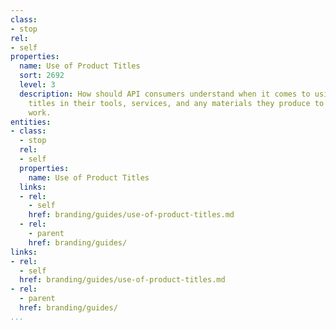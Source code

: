 ```yaml
---
class:
- stop
rel:
- self
properties:
  name: Use of Product Titles
  sort: 2692
  level: 3
  description: How should API consumers understand when it comes to using product
    titles in their tools, services, and any materials they produce to support their
    work.
entities:
- class:
  - stop
  rel:
  - self
  properties:
    name: Use of Product Titles
  links:
  - rel:
    - self
    href: branding/guides/use-of-product-titles.md
  - rel:
    - parent
    href: branding/guides/
links:
- rel:
  - self
  href: branding/guides/use-of-product-titles.md
- rel:
  - parent
  href: branding/guides/
...
```

